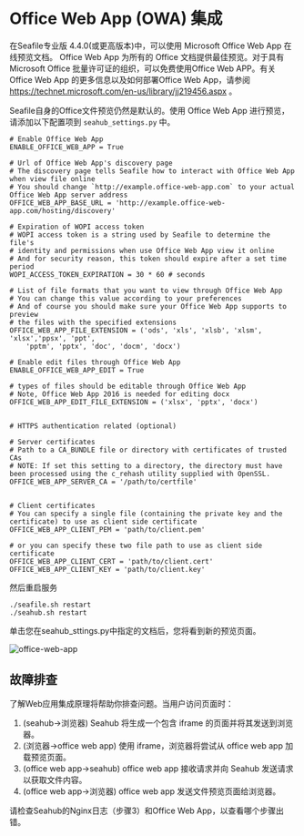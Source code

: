 # Office Web App (OWA) 集成

在Seafile专业版 4.4.0(或更高版本)中，可以使用 Microsoft Office Web App 在线预览文档。 Office Web App 为所有的 Office 文档提供最佳预览。对于具有 Microsoft Office 批量许可证的组织，可以免费使用Office Web APP。有关 Office Web App 的更多信息以及如何部署Office Web App，请参阅 https://technet.microsoft.com/en-us/library/jj219456.aspx 。

Seafile自身的Office文件预览仍然是默认的。使用 Office Web App 进行预览，请添加以下配置项到 `seahub_settings.py` 中。

```
# Enable Office Web App
ENABLE_OFFICE_WEB_APP = True

# Url of Office Web App's discovery page
# The discovery page tells Seafile how to interact with Office Web App when view file online
# You should change `http://example.office-web-app.com` to your actual Office Web App server address
OFFICE_WEB_APP_BASE_URL = 'http://example.office-web-app.com/hosting/discovery'

# Expiration of WOPI access token
# WOPI access token is a string used by Seafile to determine the file's
# identity and permissions when use Office Web App view it online
# And for security reason, this token should expire after a set time period
WOPI_ACCESS_TOKEN_EXPIRATION = 30 * 60 # seconds

# List of file formats that you want to view through Office Web App
# You can change this value according to your preferences
# And of course you should make sure your Office Web App supports to preview
# the files with the specified extensions
OFFICE_WEB_APP_FILE_EXTENSION = ('ods', 'xls', 'xlsb', 'xlsm', 'xlsx','ppsx', 'ppt',
    'pptm', 'pptx', 'doc', 'docm', 'docx')

# Enable edit files through Office Web App
ENABLE_OFFICE_WEB_APP_EDIT = True

# types of files should be editable through Office Web App
# Note, Office Web App 2016 is needed for editing docx
OFFICE_WEB_APP_EDIT_FILE_EXTENSION = ('xlsx', 'pptx', 'docx')


# HTTPS authentication related (optional)

# Server certificates
# Path to a CA_BUNDLE file or directory with certificates of trusted CAs
# NOTE: If set this setting to a directory, the directory must have been processed using the c_rehash utility supplied with OpenSSL.
OFFICE_WEB_APP_SERVER_CA = '/path/to/certfile'


# Client certificates
# You can specify a single file (containing the private key and the certificate) to use as client side certificate
OFFICE_WEB_APP_CLIENT_PEM = 'path/to/client.pem'

# or you can specify these two file path to use as client side certificate
OFFICE_WEB_APP_CLIENT_CERT = 'path/to/client.cert'
OFFICE_WEB_APP_CLIENT_KEY = 'path/to/client.key'
```

然后重启服务

```
./seafile.sh restart
./seahub.sh restart
```

单击您在seahub_sttings.py中指定的文档后，您将看到新的预览页面。

![office-web-app](../images/office-web-app.png)

## 故障排查

了解Web应用集成原理将帮助你排查问题。当用户访问页面时：

1. (seahub->浏览器) Seahub 将生成一个包含 iframe 的页面并将其发送到浏览器。
2. (浏览器->office web app) 使用 iframe，浏览器将尝试从 office web app 加载预览页面。
3. (office web app->seahub) office web app 接收请求并向 Seahub 发送请求以获取文件内容。
4. (office web app->浏览器) office web app 发送文件预览页面给浏览器。

请检查Seahub的Nginx日志（步骤3）和Office Web App，以查看哪个步骤出错。
